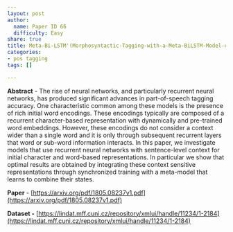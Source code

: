 ```yaml
---
layout: post
author:
  name: Paper ID 66
  difficulty: Easy
share: true
title: Meta-Bi-LSTM'(Morphosyntactic-Tagging-with-a-Meta-BiLSTM-Model-over-Context-Sensitive-Token-Encodings)
categories:
- pos tagging
tags: []

---
```

**Abstract** - The rise of neural networks, and particularly recurrent neural networks, has produced significant advances in part-of-speech tagging accuracy. One characteristic common among these models is the presence of rich initial word encodings. These encodings typically are composed of a recurrent character-based representation with dynamically and pre-trained word embeddings. However, these encodings do not consider a context wider than a single word and it is only through subsequent recurrent layers that word or sub-word information interacts. In this paper, we investigate models that use recurrent neural networks with sentence-level context for initial character and word-based representations. In particular we show that optimal results are obtained by integrating these context sensitive representations through synchronized training with a meta-model that learns to combine their states.

**Paper** - [https://arxiv.org/pdf/1805.08237v1.pdf](https://arxiv.org/pdf/1805.08237v1.pdf)

**Dataset -** [https://lindat.mff.cuni.cz/repository/xmlui/handle/11234/1-2184](https://lindat.mff.cuni.cz/repository/xmlui/handle/11234/1-2184)
    
